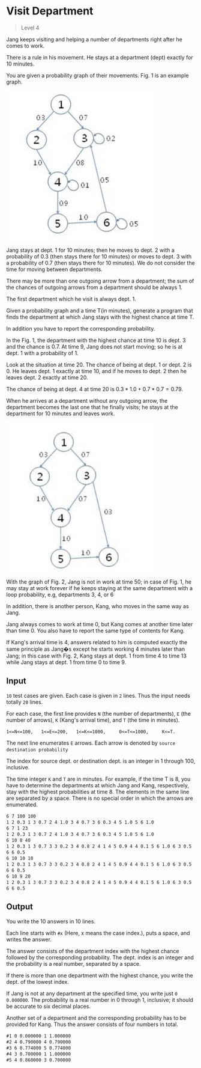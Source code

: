 # Visit Department
>
> Level 4

Jang keeps visiting and helping a number of departments right after he comes to work.

There is a rule in his movement.
He stays at a department (dept) exactly for 10 minutes.

You are given a probability graph of their movements.
Fig. 1 is an example graph.

![fig1](fig1.jpg)

Jang stays at dept. 1 for 10 minutes; then he moves to dept. 2 with a probability of 0.3 (then stays there for 10 minutes) or moves to dept. 3 with a probability of 0.7 (then stays there for 10 minutes).
We do not consider the time for moving between departments.

There may be more than one outgoing arrow from a department; the sum of the chances of outgoing arrows from a department should be always 1.

The first department which he visit is always dept. 1.

Given a probability graph and a time T(in minutes), generate a program that finds the department at which Jang stays with the highest chance at time T.

In addition you have to report the corresponding probability.

In the Fig. 1, the department with the highest chance at time 10 is dept. 3 and the chance is 0.7.
At time 9, Jang does not start moving; so he is at dept. 1 with a probability of 1.

Look at the situation at time 20.
The chance of being at dept. 1 or dept. 2 is 0.
He leaves dept. 1 exactly at time 10, and if he moves to dept. 2 then he leaves dept. 2 exactly at time 20.

The chance of being at dept. 4 at time 20 is $0.3*1.0+0.7*0.7=0.79$.

When he arrives at a department without any outgoing arrow, the department becomes the last one that he finally visits;
he stays at the department for 10 minutes and leaves work.

![fig2](fig2.jpg)

With the graph of Fig. 2, Jang is not in work at time 50; in case of Fig. 1, he may stay at work forever if he keeps staying at the same department with a loop probability, e.g, departments 3, 4, or 6

In addition, there is another person, Kang, who moves in the same way as  Jang.

Jang always comes to work at time 0, but Kang comes at another time later than time 0.
You also have to report the same type of contents for Kang.

If Kang's arrival time is 4, answers related to him is computed exactly the same principle as  Jang�s except he starts working 4 minutes later than Jang; in this case with Fig. 2, Kang stays at dept. 1 from time 4 to time 13 while Jang stays at dept. 1 from time 0 to time 9.

## Input

`10` test cases are given.
Each case is given in `2` lines.
Thus the input needs totally `20` lines.

For each case, the first line provides `N` (the number of departments), `E` (the number of arrows), `K` (Kang's arrival time), and `T` (the time in minutes).

```
1<=N<=100,   1<=E<=200,   1<=K<=1000,     0<=T<=1000,     K<=T.
```

The next line enumerates `E` arrows.
Each arrow is denoted by `source destination probability`

The index for source dept. or destination dept. is an integer in 1 through 100, inclusive.

The time integer `K` and `T` are in minutes.
For example, if the time T is 8, you have to determine the departments at which Jang and Kang, respectively, stay with the highest probabilities at time 8.
The elements in the same line are separated by a space.
There is no special order in which the arrows are enumerated.

```
6 7 100 100
1 2 0.3 1 3 0.7 2 4 1.0 3 4 0.7 3 6 0.3 4 5 1.0 5 6 1.0
6 7 1 23
1 2 0.3 1 3 0.7 2 4 1.0 3 4 0.7 3 6 0.3 4 5 1.0 5 6 1.0
6 10 8 40
1 2 0.3 1 3 0.7 3 3 0.2 3 4 0.8 2 4 1 4 5 0.9 4 4 0.1 5 6 1.0 6 3 0.5 6 6 0.5
6 10 10 10
1 2 0.3 1 3 0.7 3 3 0.2 3 4 0.8 2 4 1 4 5 0.9 4 4 0.1 5 6 1.0 6 3 0.5 6 6 0.5
6 10 9 20
1 2 0.3 1 3 0.7 3 3 0.2 3 4 0.8 2 4 1 4 5 0.9 4 4 0.1 5 6 1.0 6 3 0.5 6 6 0.5
```

## Output

You write the 10 answers in 10 lines.

Each line starts with `#x` (Here, x means the case index.), puts a space, and writes the answer.

The answer consists of the department index with the highest chance followed by the corresponding probability. The dept. index is an integer and the probability is a real number, separated by a space.

If there is more than one department with the highest chance, you write the dept. of the lowest index.

If  Jang is not at any department at the specified time, you write just `0 0.000000`.
The probability is a real number in 0 through 1, inclusive; it should be accurate to six decimal places.

Another set of a department and the corresponding probability has to be provided for Kang.
Thus the answer consists of four numbers in total.

```
#1 0 0.000000 1 1.000000
#2 4 0.790000 4 0.790000
#3 6 0.774000 5 0.774000
#4 3 0.700000 1 1.000000
#5 4 0.860000 3 0.700000
```